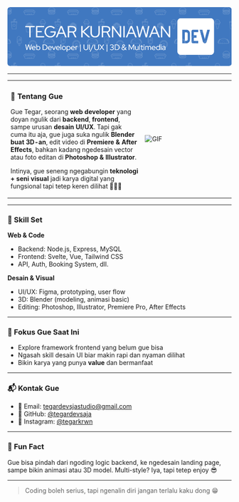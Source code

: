 ![Header](./asset/github-header-image.png)
<!-- ## Halo semuanya 👋, gue Tegar Kurniawan

🧑‍💻 Web Developer | UI/UX Desain | 3D & Multimedia Creator -->

---

<table>
  <tr>
    <td valign="top" width="60%">
      
### 🚀 Tentang Gue

Gue Tegar, seorang **web developer** yang doyan ngulik dari **backend**, **frontend**, sampe urusan **desain UI/UX**. Tapi gak cuma itu aja, gue juga suka ngulik **Blender buat 3D-an**, edit video di **Premiere & After Effects**, bahkan kadang ngedesain vector atau foto editan di **Photoshop & Illustrator**.

Intinya, gue seneng ngegabungin **teknologi + seni visual** jadi karya digital yang fungsional tapi tetep keren dilihat 👨‍🎨✨

</td>
    <td width="40%">
      <img src="https://media2.giphy.com/media/v1.Y2lkPTc5MGI3NjExeTc2dDNpdzVldWxkc3QwNDhsbWcxY3hodjhyMnJxNmZvZTY3YzhqbSZlcD12MV9pbnRlcm5hbF9naWZfYnlfaWQmY3Q9Zw/jBOOXxSJfG8kqMxT11/giphy.gif" width="100%" alt="GIF" />
    </td>
  </tr>
</table>

---

### 🔧 Skill Set

**Web & Code**
- Backend: Node.js, Express, MySQL
- Frontend: Svelte, Vue, Tailwind CSS
- API, Auth, Booking System, dll.

**Desain & Visual**
- UI/UX: Figma, prototyping, user flow
- 3D: Blender (modeling, animasi basic)
- Editing: Photoshop, Illustrator, Premiere Pro, After Effects

---

### 🎯 Fokus Gue Saat Ini

- Explore framework frontend yang belum gue bisa  
- Ngasah skill desain UI biar makin rapi dan nyaman dilihat  
- Bikin karya yang punya **value** dan bermanfaat  

---

### 📬 Kontak Gue

- 📧 Email: tegardevsjastudio@gmail.com  
- 🐙 GitHub: [@tegardevsaja](https://github.com/tegardevsaja)  
- 📸 Instagram: [@tegarkrwn](https://instagram.com/tegardevsaja)

---

### 🤘 Fun Fact

Gue bisa pindah dari ngoding logic backend, ke ngedesain landing page, sampe bikin animasi atau 3D model. Multi-style? Iya, tapi tetep enjoy 😎

---

> Coding boleh serius, tapi ngenalin diri jangan terlalu kaku dong 😁 
